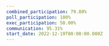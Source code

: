 ```yaml
---
combined_participation: 79.80%
poll_participation: 100%
exec_participation: 50.00%
communication: 95.31%
start_date: 2022-12-19T00:00:00.000Z
---
```

